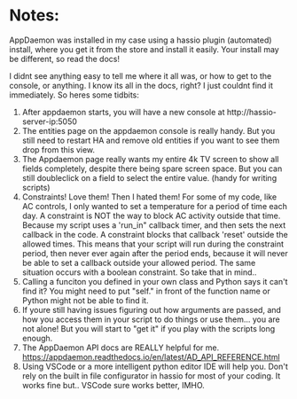 # Notes:

AppDaemon was installed in my case using a hassio plugin (automated) install, where you get it from the store and install it
easily. Your install may be different, so read the docs! 

I didnt see anything easy to tell me where it all was, or how to get to the console, or anything.
I know its all in the docs, right? I just couldnt find it immediately. So heres some tidbits:

1. After appdaemon starts, you will have a new console at http://hassio-server-ip:5050
2. The entities page on the appdaemon console is really handy. But you still need to restart HA and 
    remove old entities if you want to see them drop from this view.
3. The Appdaemon page really wants my entire 4k TV screen to show all fields completely, despite there being spare screen space. But
    you can still doubleclick on a field to select the entire value. (handy for writing scripts)
4. Constraints!  Love them! Then I hated them! For some of my code, like AC controls, I only wanted to set a temperature for a period of 
    time each day. A constraint is NOT the way to block AC activity outside that time. Because my script uses a 'run_in" callback 
    timer, and then sets the next callback in the code. A constraint blocks that callback 'reset' outside the allowed times. This means
    that your script will run during the constraint period, then never ever again after the period ends, because it will never be able 
    to set a callback outside your allowed period.  The same situation occurs with a boolean constraint. So take that in mind.. 
5. Calling a funciton you defined in your own class and Python says it can't find it? You might need to put "self." in front of the
    function name or Python might not be able to find it.
6. If youre still having issues figuring out how arguments are passed, and how you access them in your script to do things or use them... 
    you are not alone!  But you will start to "get it" if you play with the scripts long enough.
7. The AppDaemon API docs are REALLY helpful for me. https://appdaemon.readthedocs.io/en/latest/AD_API_REFERENCE.html
8. Using VSCode or a more intelligent python editor IDE will help you. Don't rely on the built in file configurator in hassio for most of
    your coding. It works fine but.. VSCode sure works better, IMHO.

